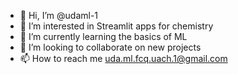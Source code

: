 - 👋 Hi, I’m @udaml-1
- 👀 I’m interested in Streamlit apps for chemistry
- 🌱 I’m currently learning the basics of ML
- 💞️ I’m looking to collaborate on new projects
- 📫 How to reach me uda.ml.fcq.uach.1@gmail.com

<!---
udaml-1/udaml-1 is a ✨ special ✨ repository because its `README.md` (this file) appears on your GitHub profile.
You can click the Preview link to take a look at your changes.
--->
